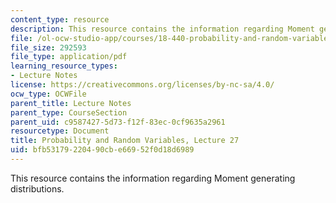 ```yaml
---
content_type: resource
description: This resource contains the information regarding Moment generating distributions.
file: /ol-ocw-studio-app/courses/18-440-probability-and-random-variables-spring-2014/bfb53179220490cbe66952f0d18d6989_MIT18_440S14_Lecture27.pdf
file_size: 292593
file_type: application/pdf
learning_resource_types:
- Lecture Notes
license: https://creativecommons.org/licenses/by-nc-sa/4.0/
ocw_type: OCWFile
parent_title: Lecture Notes
parent_type: CourseSection
parent_uid: c9587427-5d73-f12f-83ec-0cf9635a2961
resourcetype: Document
title: Probability and Random Variables, Lecture 27
uid: bfb53179-2204-90cb-e669-52f0d18d6989
---
```

This resource contains the information regarding Moment generating distributions.